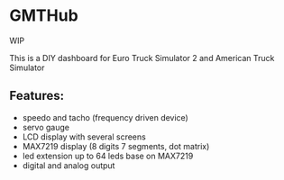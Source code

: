 # GMTHub

WIP

This is a DIY dashboard for Euro Truck Simulator 2 and American Truck Simulator

## Features:

- speedo and tacho (frequency driven device)
- servo gauge
- LCD display with several screens
- MAX7219 display (8 digits 7 segments, dot matrix)
- led extension up to 64 leds base on MAX7219
- digital and analog output
